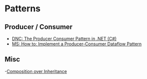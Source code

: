 # Patterns

## Producer / Consumer
- [DNC: The Producer Consumer Pattern in .NET (C#)](https://www.dotnetcurry.com/patterns-practices/1407/producer-consumer-pattern-dotnet-csharp)
- [MS: How to: Implement a Producer-Consumer Dataflow Pattern](https://docs.microsoft.com/en-us/dotnet/standard/parallel-programming/how-to-implement-a-producer-consumer-dataflow-pattern)


## Misc
-[Composition over Inheritance](https://medium.com/humans-create-software/composition-over-inheritance-cb6f88070205)